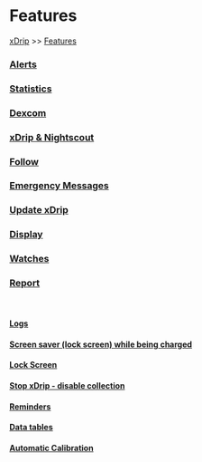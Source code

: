 # Features  
[xDrip](../README.md) >> [Features](./Features_page.md)  
  
### [Alerts](./Alerts_page.md)  
### [Statistics](./Statistics.md)  
### [Dexcom](./Dexcom_page.md)  
### [xDrip & Nightscout](./Nightscout_page.md)  
### [Follow](./Follow_page.md)  
### [Emergency Messages](./Emergency.md)  
### [Update xDrip](./Updates.md)  
### [Display](./Display/Display.md)  
### [Watches](./Watches.md)  
### [Report](./Report.md)  
  
<br/>  
  
#### [Logs](./Logs.md)  
#### [Screen saver (lock screen) while being charged](./Screensaver.md)  
#### [Lock Screen](./Lock-screen.md)  
#### [Stop xDrip - disable collection](./Stop-xDrip.md)  
#### [Reminders](./Reminders.md)  
#### [Data tables](./Datatables.md)  
#### [Automatic Calibration](./AutoCal.md)  
